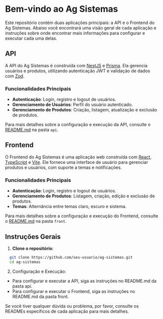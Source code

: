 # Bem-vindo ao Ag Sistemas

Este repositório contém duas aplicações principais: a API e o Frontend do Ag Sistemas. Abaixo você encontrará uma visão geral de cada aplicação e instruções sobre onde encontrar mais informações para configurar e executar cada uma delas.

## API

A API do Ag Sistemas é construída com [NestJS](https://nestjs.com/) e [Prisma](https://www.prisma.io/). Ela gerencia usuários e produtos, utilizando autenticação JWT e validação de dados com [Zod](https://zod.dev/).

### Funcionalidades Principais

- **Autenticação**: Login, registro e logout de usuários.
- **Gerenciamento de Usuários**: Perfil do usuário autenticado.
- **Gerenciamento de Produtos**: Criação, listagem, atualização e exclusão de produtos.

Para mais detalhes sobre a configuração e execução da API, consulte o [README.md](api/README.md) na pasta `api`.

## Frontend

O Frontend do Ag Sistemas é uma aplicação web construída com [React](https://reactjs.org/), [TypeScript](https://www.typescriptlang.org/) e [Vite](https://vitejs.dev/). Ele fornece uma interface de usuário para gerenciar produtos e usuários, com suporte a temas e notificações.

### Funcionalidades Principais

- **Autenticação**: Login, registro e logout de usuários.
- **Gerenciamento de Produtos**: Listagem, criação, edição e exclusão de produtos.
- **Temas**: Alternância entre temas claro, escuro e sistema.

Para mais detalhes sobre a configuração e execução do Frontend, consulte o [README.md](front/README.md) na pasta `front`.

## Instruções Gerais

1. **Clone o repositório**:
```bash
  git clone https://github.com/seu-usuario/ag-sistemas.git
  cd ag-sistemas
```

2. Configuração e Execução:
- Para configurar e executar a API, siga as instruções no README.md da pasta api.
- Para configurar e executar o Frontend, siga as instruções no README.md da pasta front.

Se você tiver qualquer dúvida ou problema, por favor, consulte os READMEs específicos de cada aplicação para mais detalhes.